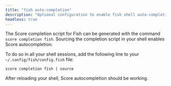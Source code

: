 ```yaml
---
title: "fish auto-completion"
description: "Optional configuration to enable fish shell auto-completion."
headless: true
---
```


The Score completion script for Fish can be generated with the command `score completion fish`. Sourcing the completion script in your shell enables Score autocompletion.

To do so in all your shell sessions, add the following line to your `~/.config/fish/config.fish` file:

```shell
score completion fish | source
```

After reloading your shell, Score autocompletion should be working.
